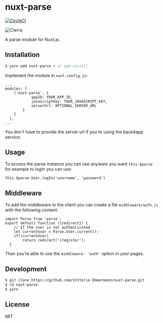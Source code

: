 # nuxt-parse
[![CircleCI](https://circleci.com/gh/cierrateam/nuxt-parse/tree/master.svg?style=svg)](https://circleci.com/gh/cierrateam/nuxt-parse/tree/master)

![Cierra](https://img.shields.io/badge/Cierra-Open%20Source-orange.svg)

A parse module for Nuxt.js.

## Installation

```bash
$ yarn add nuxt-parse # or npm install
```

Implement the module in `nuxt.config.js`:
```
...
modules: [
    ['nuxt-parse', { 
            appID: YOUR_APP_ID, 
            javascriptKey: YOUR_JAVASCRIPT_KEY, 
            serverUrl: OPTIONAL_SERVER_URL
        }
    ]
  ],
...
```

You don't have to provide the server url if you're using the back4app service.

## Usage

To access the parse instance you can use anyware you want `this.$parse` for example to logIn you can use:
```
this.$parse.User.logIn('username', 'password')
```

## Middleware

To add the middleware to the client you can create a file `middleware/auth.js` with the following content:
```
import Parse from 'parse';
export default function ({redirect}) {
    // If the user is not authenticated
    let currentUser = Parse.User.current();
    if(!currentUser) 
        return redirect('/register');
  }
```

Than you're able to use the `middleware: 'auth'` option in your pages.

## Development

```bash
$ git clone https://github.com/Vittorio Emmermann/nuxt-parse.git
$ cd nuxt-parse
$ yarn
```

## License

MIT

